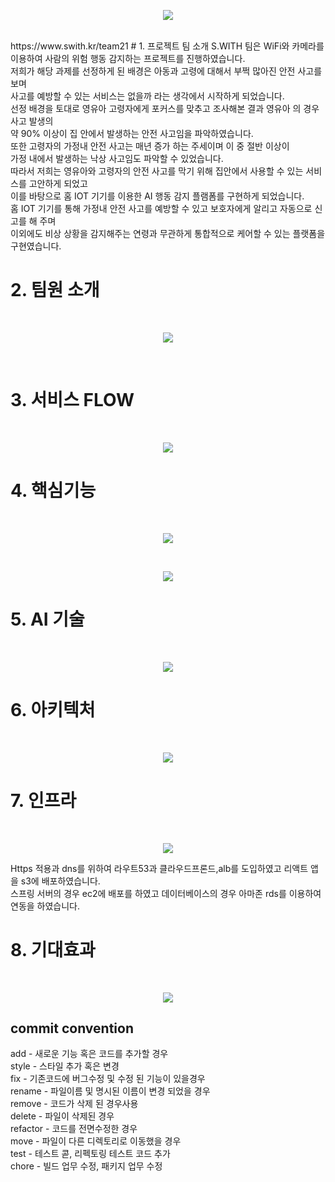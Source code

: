 ﻿<div align="center">
<p><img src="/doc/images/main.png"></p>
</div>
<br/>
https://www.swith.kr/team21
# 1. 프로젝트 팀 소개
 S.WITH 팀은 WiFi와 카메라를 이용하여 사람의 위험 행동 감지하는 프로젝트를 진행하였습니다.<br/>
저희가 해당 과제를 선정하게 된 배경은 아동과 고령에 대해서 부쩍 많아진 안전 사고를 보며 <br/>
사고를 예방할 수 있는 서비스는 없을까 라는 생각에서 시작하게 되었습니다.<br/>
선정 배경을 토대로 영유아 고령자에게 포커스를 맞추고 조사해본 결과 영유아 의 경우 사고 발생의<br/> 
약 90% 이상이 집 안에서 발생하는 안전 사고임을 파악하였습니다.<br/>
또한 고령자의 가정내 안전 사고는 매년 증가 하는 주세이며 이 중 절반 이상이<br/> 
가정 내에서 발생하는 낙상 사고임도 파악할 수 있었습니다.<br/>
따라서 저희는 영유아와 고령자의 안전 사고를 막기 위해 집안에서 사용할 수 있는 서비스를 고안하게 되었고<br/>
이를 바탕으로 홈 IOT 기기를 이용한 AI 행동 감지 플램폼를 구현하게 되었습니다.<br/>
홈 IOT 기기를 통해 가정내 안전 사고를 예방할 수 있고 보호자에게 알리고 자동으로 신고를 해 주며 <br/>
이외에도 비상 상황을 감지해주는 연령과 무관하게 통합적으로 케어할 수 있는 플랫폼을 구현였습니다.<br/>

# 2. 팀원 소개
﻿<div align="center">
<p><img src="/doc/images/introduce.png"></p>
</div>
<br/>

# 3. 서비스 FLOW
﻿<div align="center">
<p><img src="/doc/images/serviceflow.png"></p>
</div>

# 4. 핵심기능
﻿<div align="center">
<p><img src="/doc/images/wifi_camera.png"></p>
</div>
﻿<div align="center">
<p><img src="/doc/images/service.png"></p>
</div>

# 5. AI 기술
﻿<div align="center">
<p><img src="/doc/images/architect.png"></p>
</div>

# 6. 아키텍처
﻿<div align="center">
<p><img src="/doc/images/3tier.png"></p>
</div>

# 7. 인프라
﻿<div align="center">
<p><img src="/doc/images/infra.png"></p>
</div>
Https 적용과 dns를 위하여 라우트53과 클라우드프론드,alb를 도입하였고 리액트 앱을 s3에 배포하였습니다. <br/>
스프링 서버의 경우 ec2에 배포를 하였고 데이터베이스의 경우 아마존 rds를 이용하여 연동을 하였습니다.


# 8. 기대효과
﻿<div align="center">
<p><img src="/doc/images/expect.png"></p>
</div>


## commit convention

add - 새로운 기능 혹은 코드를 추가할 경우  
style - 스타일 추가 혹은 변경  
fix - 기존코드에 버그수정 및 수정 된 기능이 있을경우  
rename - 파일이름 및 명시된 이름이 변경 되었을 경우  
remove - 코드가 삭제 된 경우사용  
delete - 파일이 삭제된 경우  
refactor - 코드를 전면수정한 경우  
move - 파일이 다른 디렉토리로 이동했을 경우  
test - 테스트 콛, 리펙토링 테스트 코드 추가  
chore - 빌드 업무 수정, 패키지 업무 수정  

